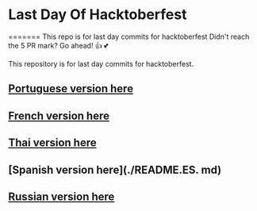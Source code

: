 # Last Day Of Hacktoberfest

=======
This repo is for last day commits for hacktoberfest
Didn't reach the 5 PR mark? Go ahead! :+1: :two_hearts:

This repository is for last day commits for hacktoberfest.

## [Portuguese version here](./README.PT.md)
## [French version here](./README.FR.md)
## [Thai version here](./README.TH.md)
## [Spanish version here](./README.ES.  md)
## [Russian version here](./Readme.RUS.md)
